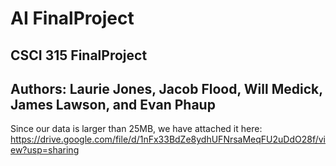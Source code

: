 # AI FinalProject
## CSCI 315 FinalProject

## Authors: Laurie Jones, Jacob Flood, Will Medick, James Lawson, and Evan Phaup

Since our data is larger than 25MB, we have attached it here: https://drive.google.com/file/d/1nFx33BdZe8ydhUFNrsaMeqFU2uDdO28f/view?usp=sharing
